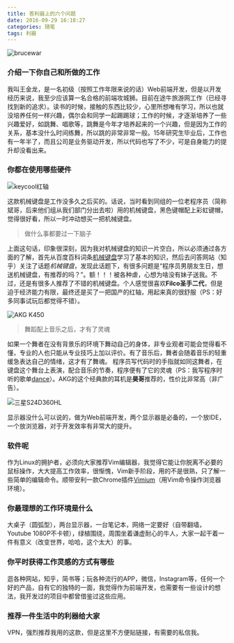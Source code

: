 ```yaml
---
title: 答利器上的六个问题
date: 2016-09-29 16:18:27
categories: 随笔
tags: 利器
---
```


![brucewar](http://7pumxs.com1.z0.glb.clouddn.com/IMG_1186.JPG)
### 介绍一下你自己和所做的工作

我叫王金龙，是一名初级（按照工作年限来说的话）Web前端开发，但是以开发经历来说，我至少应该算一名合格的前端攻城狮。目前在途牛旅游网工作（已经寻找到新的追求）。读书的时候，接触的东西比较少，心里所想唯有学习，所以也就没培养任何一样兴趣，偶尔会和同学一起踢踢球；工作的时候，才逐渐培养了一些兴趣爱好，如跳舞、唱歌等，跳舞是今年才培养起来的一个兴趣，但是因为工作的关系，基本没什么时间练舞，所以跳的非常非常一般。15年研究生毕业后，工作也有一年半了，而且公司是业务驱动开发，所以代码也写了不少，可是自身能力的提升却没看出来。

### 你都在使用哪些硬件

![keycool红轴](http://7pumxs.com1.z0.glb.clouddn.com/keycool.jpg)

这款机械键盘是工作没多久之后买的。话说，当时看到同组的一位老程序员（简称斌哥，后来他们组从我们部门分出去啦）用的机械键盘，黑色键帽配上彩虹键帽，觉得很好看，所以一时冲动想买一把机械键盘。
> 做什么事都要过一下脑子

上面这句话，印象很深刻，因为我对机械键盘的知识一片空白，所以必须通过各方面的了解，首先从百度百科词条[机械键盘](http://baike.baidu.com/link?url=sKWDdw44eHxUdTb40AbNYLSzOgKJx7xB-FN4uucHCr_FvNreuWYWlgjwDCULDpM4hje9YDkS_8jZwazXiRJl3O-nJ1AaP_pZDoFOw_X4uBOVoSoHaFHOI5pV2SWOq7hn)学习了基本的知识，然后去问答网站（知乎）关注了话题*机械键盘*，发现此话题下，有很多问题是“程序员男朋友生日，想送机械键盘，有推荐的吗？”。额！！！被各种虐，心想为啥没有妹子送我。不过，还是有很多人推荐了不错的机械键盘。个人感觉很喜欢**Filco圣手二代**，但是迫于经济能力有限，最终还是买了一把国产的红轴，用起来真的很舒服（PS：好多同事试玩后都觉得不错）。

![AKG K450](http://7pumxs.com1.z0.glb.clouddn.com/akg.jpg)

> 舞蹈配上音乐之后，才有了灵魂

如果一个舞者在没有背景乐的环境下舞动自己的身体，非专业观者可能会觉得看不懂，专业的人也只能从专业技巧上加以评价。有了音乐后，舞者会随着音乐的轻重缓急表达自己的情绪，这才有了舞魂。
程序员写代码时的手指就如同这舞者，在键盘这个舞台上表演，配合音乐的节奏，程序便有了它的灵魂（PS：我写程序时听的歌单[dance](http://music.163.com/#/m/playlist?id=159311553&userid=85782250)）。AKG的这个经典款的耳机是**昊哥**推荐的，性价比非常高（非广告）。

![三星S24D360HL](http://7pumxs.com1.z0.glb.clouddn.com/samsung.jpg)

显示器没什么可以说的，做为Web前端开发，两个显示器是必备的，一个放IDE，一个放浏览器，对于开发效率有非常大的提升。

### 软件呢

作为Linux的拥护者，必须向大家推荐Vim编辑器，我觉得它能让你脱离不必要的鼠标操作，大大提高工作效率，很惭愧，Vim新手阶段，用的不是很熟，只了解一些简单的编辑命令。顺带安利一款Chrome插件[Vimium](https://chrome.google.com/webstore/detail/vimium/dbepggeogbaibhgnhhndojpepiihcmeb)（用Vim命令操作浏览器环境）。

### 你最理想的工作环境是什么

大桌子（圆弧型），两台显示器，一台笔记本，网络一定要好（自带翻墙，Youtube 1080P不卡顿），绿植围绕，周围坐着谦虚耐心的牛人，大家一起干着一件有意义（改变世界，哈哈，这个太大）的事。

### 你平时获得工作灵感的方式有哪些

逛各种网站，知乎，简书等；玩各种流行的APP，微信，Instagram等，任何一个好的产品，自有它的独特的一面，我觉得作为前端开发，也需要有一些设计的想法，我开发过的项目中都曾借鉴过这些应用。

### 推荐一件生活中的利器给大家

VPN，强烈推荐我用的这款，但是这里不方便贴链接，有需要的私信我。
